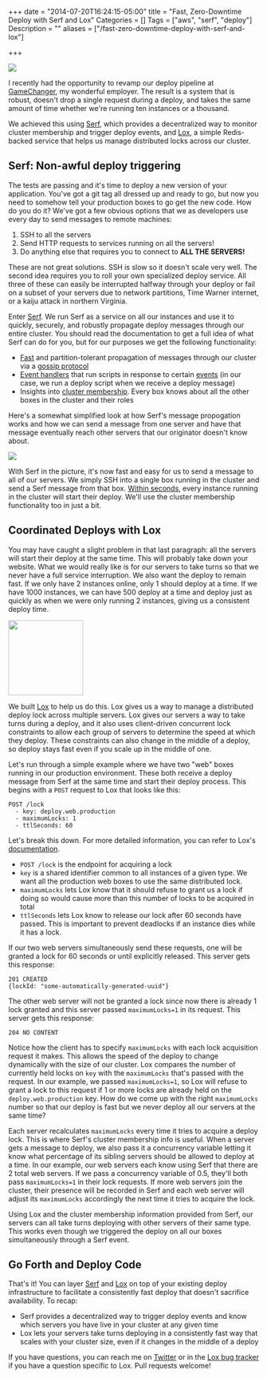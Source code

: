 +++
date = "2014-07-20T16:24:15-05:00"
title = "Fast, Zero-Downtime Deploy with Serf and Lox"
Categories = []
Tags = ["aws", "serf", "deploy"]
Description = ""
aliases = ["/fast-zero-downtime-deploy-with-serf-and-lox"]

+++

![](https://i.imgur.com/0UgPwSv.png)

I recently had the opportunity to revamp our deploy pipeline at [GameChanger](https://gc.com), my wonderful employer. The result is a system that is robust, doesn't drop a single request during a deploy, and takes the same amount of time whether we're running ten instances or a thousand.

We achieved this using [Serf](https://serfdom.io), which provides a decentralized way to monitor cluster membership and trigger deploy events, and [Lox](https://gamechanger.github.io/lox), a simple Redis-backed service that helps us manage distributed locks across our cluster.

## Serf: Non-awful deploy triggering

The tests are passing and it's time to deploy a new version of your application. You've got a git tag all dressed up and ready to go, but now you need to somehow tell your production boxes to go get the new code. How do you do it? We've got a few obvious options that we as developers use every day to send messages to remote machines:

1. SSH to all the servers <img src="https://i.imgur.com/EJMcYTL.png" alt="" title="" style="display: inline-block;">
1. Send HTTP requests to services running on all the servers! <img src="https://i.imgur.com/EJMcYTL.png" alt="" title="" style="display: inline-block;"><img src="https://i.imgur.com/EJMcYTL.png" alt="" title="" style="display: inline-block;">
1. Do anything else that requires you to connect to **ALL THE SERVERS!** <img src="https://i.imgur.com/EJMcYTL.png" alt="" title="" style="display: inline-block;"><img src="https://i.imgur.com/EJMcYTL.png" alt="" title="" style="display: inline-block;"><img src="https://i.imgur.com/EJMcYTL.png" alt="" title="" style="display: inline-block;">

These are not great solutions. SSH is slow so it doesn't scale very well. The second idea requires you to roll your own specialized deploy service. All three of these can easily be interrupted halfway through your deploy or fail on a subset of your servers due to network partitions, Time Warner internet, or a kaiju attack in northern Virginia.

Enter [Serf](https://serfdom.io). We run Serf as a service on all our instances and use it to quickly, securely, and robustly propagate deploy messages through our entire cluster. You should read the documentation to get a full idea of what Serf can do for you, but for our purposes we get the following functionality:

* [Fast](https://www.serfdom.io/docs/internals/simulator.html) and partition-tolerant propagation of messages through our cluster via a [gossip protocol](https://www.serfdom.io/docs/internals/gossip.html)
* [Event handlers](https://www.serfdom.io/docs/agent/event-handlers.html) that run scripts in response to certain [events](https://www.serfdom.io/docs/commands/event.html) (in our case, we run a deploy script when we receive a deploy message)
* Insights into [cluster membership](https://www.serfdom.io/docs/commands/members.html). Every box knows about all the other boxes in the cluster and their roles

Here's a somewhat simplified look at how Serf's message propogation works and how we can send a message from one server and have that message eventually reach other servers that our originator doesn't know about.

![](https://i.imgur.com/SkKJvJp.png)

With Serf in the picture, it's now fast and easy for us to send a message to all of our servers. We simply SSH into a single box running in the cluster and send a Serf message from that box. [Within seconds](https://www.serfdom.io/docs/internals/simulator.html), every instance running in the cluster will start their deploy. We'll use the cluster membership functionality too in just a bit.

## Coordinated Deploys with Lox

You may have caught a slight problem in that last paragraph: all the servers will start their deploy at the same time. This will probably take down your website. What we would really like is for our servers to take turns so that we never have a full service interruption. We also want the deploy to remain fast. If we only have 2 instances online, only 1 should deploy at a time. If we have 1000 instances, we can have 500 deploy at a time and deploy just as quickly as when we were only running 2 instances, giving us a consistent deploy time.

<img src="https://gamechanger.github.io/lox/images/logo.png" alt="" style="width: 150px;">

We built [Lox](https://gamechanger.github.io/lox) to help us do this. Lox gives us a way to manage a distributed deploy lock across multiple servers. Lox gives our servers a way to take turns during a deploy, and it also uses client-driven concurrent lock constraints to allow each group of servers to determine the speed at which they deploy. These constraints can also change in the middle of a deploy, so deploy stays fast even if you scale up in the middle of one.

Let's run through a simple example where we have two "web" boxes running in our production environment. These both receive a deploy message from Serf at the same time and start their deploy process. This begins with a `POST` request to Lox that looks like this:

```
POST /lock
  - key: deploy.web.production
  - maximumLocks: 1
  - ttlSeconds: 60
```

Let's break this down. For more detailed information, you can refer to Lox's [documentation](https://gamechanger.github.io/lox/docs/api.html).

* `POST /lock` is the endpoint for acquiring a lock
* `key` is a shared identifier common to all instances of a given type. We want all the production web boxes to use the same distributed lock.
* `maximumLocks` lets Lox know that it should refuse to grant us a lock if doing so would cause more than this number of locks to be acquired in total
* `ttlSeconds` lets Lox know to release our lock after 60 seconds have passed. This is important to prevent deadlocks if an instance dies while it has a lock.

If our two web servers simultaneously send these requests, one will be granted a lock for 60 seconds or until explicitly released. This server gets this response:

```
201 CREATED
{lockId: "some-automatically-generated-uuid"}
```

The other web server will not be granted a lock since now there is already 1 lock granted and this server passed `maximumLocks=1` in its request. This server gets this response:

```
204 NO CONTENT
```

Notice how the client has to specify `maximumLocks` with each lock acquisition request it makes. This allows the speed of the deploy to change dynamically with the size of our cluster. Lox compares the number of currently held locks on `key` with the `maximumLocks` that's passed with the request. In our example, we passed `maximumLocks=1`, so Lox will refuse to grant a lock to this request if 1 or more locks are already held on the `deploy.web.production` key. How do we come up with the right `maximumLocks` number so that our deploy is fast but we never deploy all our servers at the same time?

Each server recalculates `maximumLocks` every time it tries to acquire a deploy lock. This is where Serf's cluster membership info is useful. When a server gets a message to deploy, we also pass it a concurrency variable letting it know what percentage of its sibling servers should be allowed to deploy at a time. In our example, our web servers each know using Serf that there are 2 total web servers. If we pass a concurrency variable of 0.5, they'll both pass `maximumLocks=1` in their lock requests. If more web servers join the cluster, their presence will be recorded in Serf and each web server will adjust its `maximumLocks` accordingly the next time it tries to acquire the lock.

Using Lox and the cluster membership information provided from Serf, our servers can all take turns deploying with other servers of their same type. This works even though we triggered the deploy on all our boxes simultaneously through a Serf event.

## Go Forth and Deploy Code

That's it! You can layer [Serf](https://serfdom.io) and [Lox](https://gamechanger.github.io/lox) on top of your existing deploy infrastructure to facilitate a consistently fast deploy that doesn't sacrifice availability. To recap:

* Serf provides a decentralized way to trigger deploy events and know which servers you have live in your cluster at any given time
* Lox lets your servers take turns deploying in a consistently fast way that scales with your cluster size, even if it changes in the middle of a deploy

If you have questions, you can reach me on [Twitter](https://twitter.com/thieman) or in the [Lox bug tracker](https://github.com/gamechanger/lox/issues) if you have a question specific to Lox. Pull requests welcome!
